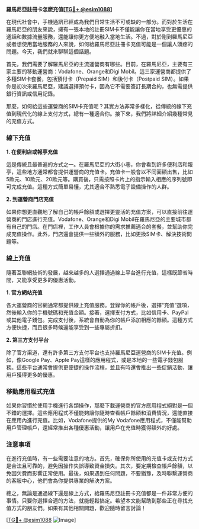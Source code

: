 **羅馬尼亞註冊卡怎麽充值[[TG💪+ @esim1088](https://t.me/s/esim1088)]**

在現代社會中，手機通訊已經成為我們日常生活不可或缺的一部分。而對於生活在羅馬尼亞的朋友來說，擁有一張本地的註冊SIM卡不僅能讓你在當地享受更優惠的通話和數據流量服務，還能讓你更方便地融入當地生活。不過，對於剛到羅馬尼亞或者想使用當地服務的人來說，如何給羅馬尼亞註冊卡充值可能是一個讓人頭疼的問題。今天，我們就來聊聊這個話題。

首先，我們需要了解羅馬尼亞的主流運營商有哪些。目前，在羅馬尼亞，主要有三家主要的移動運營商：Vodafone、Orange和Digi Mobil。這三家運營商都提供了多種SIM卡套餐，包括預付卡（Prepaid SIM）和後付卡（Postpaid SIM）。如果你是初次來羅馬尼亞，建議選擇預付卡，因為它不需要簽訂長期合約，也無需提供銀行資訊或信用記錄。

那麼，如何給這些運營商的SIM卡充值呢？其實方法非常多樣化，從傳統的線下充值到現代化的線上支付方式，總有一種適合你。接下來，我們將詳細介紹幾種常見的充值方式。

### 線下充值

**1. 在便利店或報亭充值**

這是傳統且最普遍的方式之一。在羅馬尼亞的大街小巷，你會看到許多便利店和報亭，這些地方通常都會提供運營商的充值卡。充值卡一般會以不同面額出售，比如5歐元、10歐元、20歐元等。購買後，只需按照卡片上的指示輸入相應的序列號即可完成充值。這種方式簡單易懂，尤其適合不熟悉電子設備操作的人群。

**2. 到運營商門店充值**

如果你想更直觀地了解自己的帳戶餘額或選擇更靈活的充值方案，可以直接前往運營商的門店進行充值。Vodafone、Orange和Digi Mobil在羅馬尼亞的主要城市都有自己的門店。在門店裡，工作人員會根據你的需求推薦適合的套餐，並幫助你完成充值操作。此外，門店還會提供一些額外的服務，比如更換SIM卡、解決技術問題等。

### 線上充值

隨著互聯網技術的發展，越來越多的人選擇通過線上平台進行充值，這樣既節省時間，又能享受更多的優惠活動。

**1. 官方網站充值**

各大運營商的官網通常都提供線上充值服務。登錄你的帳戶後，選擇“充值”選項，然後輸入你的手機號碼和充值金額。接著，選擇支付方式，比如信用卡、PayPal或其他電子錢包。完成支付後，系統會自動為你的帳戶添加相應的餘額。這種方式方便快捷，而且很多時候還能享受到一些專屬折扣。

**2. 第三方支付平台**

除了官方渠道，還有許多第三方支付平台也支持羅馬尼亞運營商的SIM卡充值。例如，像Google Pay、Apple Pay這樣的應用程式，或是本地的一些電子錢包服務。這些平台通常會提供更便捷的操作流程，並且有時還會推出一些促銷活動，讓用戶獲得更多的優惠。

### 移動應用程式充值

如果你習慣於使用手機進行各類操作，那麼下載運營商的官方應用程式絕對是一個不錯的選擇。這些應用程式不僅能夠讓你隨時查看帳戶餘額和消費情況，還能直接在應用內進行充值。比如，Vodafone提供的My Vodafone應用程式，不僅能幫助用戶管理帳戶，還經常推出各種優惠活動，讓用戶在充值時獲得額外的好處。

### 注意事項

在進行充值時，有一些需要注意的地方。首先，確保你所使用的充值卡或支付方式是合法且可靠的，避免因操作失誤導致資金損失。其次，要定期檢查帳戶餘額，以免因欠費而影響正常使用。最後，如果遇到任何問題，不要猶豫，及時聯繫運營商的客服中心，他們會為你提供專業的解決方案。

總之，無論是通過線下還是線上方式，給羅馬尼亞註冊卡充值都是一件非常方便的事情。只要你選擇合適的方法，就能輕鬆搞定。希望本文能幫助到那些正在尋找充值方式的朋友們。如果有其他相關問題，歡迎隨時留言討論！

[[TG💪+ @esim1088](https://t.me/s/esim1088) ![Image](https://i.postimg.cc/4NQfJmqS/Snipaste-2025-05-13-00-14-12.png)]